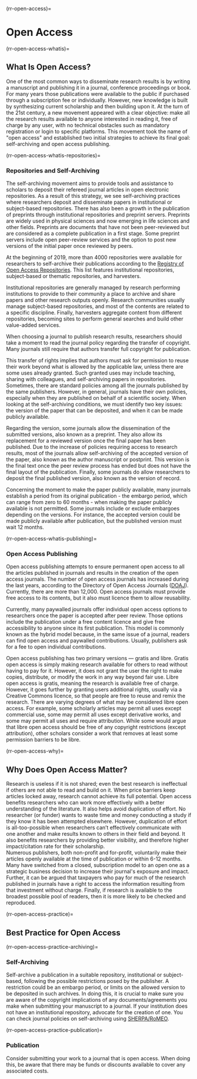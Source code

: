(rr-open-access)=
# Open Access

(rr-open-access-whatis)=
## What Is Open Access?

One of the most common ways to disseminate research results is by writing a manuscript and publishing it in a journal, conference proceedings or book. For many years those publications were available to the public if purchased through a subscription fee or individually.
However, new knowledge is built by synthesizing current scholarship and then building upon it.
At the turn of the 21st century, a new movement appeared with a clear objective: make all the research results available to anyone interested in reading it, free of charge by any user, with no technical obstacles such as mandatory registration or login to specific platforms.
This movement took the name of "open access" and established two initial strategies to achieve its final goal: self-archiving and open access publishing.

(rr-open-access-whatis-repositories)=
### Repositories and Self-Archiving

The self-archiving movement aims to provide tools and assistance to scholars to deposit their refereed journal articles in open electronic repositories.
As a result of this strategy, we see self-archiving practices where researchers deposit and disseminate papers in institutional or subject-based repositories.
There has also been a growth in the publication of preprints through institutional repositories and preprint servers. 
Preprints are widely used in physical sciences and now emerging in life sciences and other fields.
Preprints are documents that have not been peer-reviewed but are considered as a complete publication in a first stage.
Some preprint servers include open peer-review services and the option to post new versions of the initial paper once reviewed by peers.

At the beginning of 2019, more than 4000 repositories were available for researchers to self-archive their publications according to the [Registry of Open Access Repositories](http://roar.eprints.org/).
This list features institutional repositories, subject-based or thematic repositories, and harvesters.

Institutional repositories are generally managed by research performing institutions to provide to their community a place to archive and share papers and other research outputs openly.
Research communities usually manage subject-based repositories, and most of the contents are related to a specific discipline.
Finally, harvesters aggregate content from different repositories, becoming sites to perform general searches and build other value-added services.

When choosing a journal to publish research results, researchers should take a moment to read the journal policy regarding the transfer of copyright.
Many journals still require that authors transfer full copyright for publication.

This transfer of rights implies that authors must ask for permission to reuse their work beyond what is allowed by the applicable law, unless there are some uses already granted.
Such granted uses may include teaching, sharing with colleagues, and self-archiving papers in repositories.
Sometimes, there are standard policies among all the journals published by the same publishers. 
However, in general, journals have their own policies, especially when they are published on behalf of a scientific society.
When looking at the self-archiving conditions, we must identify two key issues: the version of the paper that can be deposited, and when it can be made publicly available.

Regarding the version, some journals allow the dissemination of the submitted versions, also known as a preprint. 
They also allow its replacement for a reviewed version once the final paper has been published.
Due to the increase of policies requiring access to research results, most of the journals allow self-archiving of the accepted version of the paper, also known as the author manuscript or postprint.
This version is the final text once the peer review process has ended but does not have the final layout of the publication.
Finally, some journals do allow researchers to deposit the final published version, also known as the version of record.

Concerning the moment to make the paper publicly available, many journals establish a period from its original publication - the embargo period, which can range from zero to 60 months - when making the paper publicly available is not permitted.
Some journals include or exclude embargoes depending on the versions.
For instance, the accepted version could be made publicly available after publication, but the published version must wait 12 months.

(rr-open-access-whatis-publishing)=
### Open Access Publishing


Open access publishing attempts to ensure permanent open access to all the articles published in journals and results in the creation of the open access journals.
The number of open access journals has increased during the last years, according to the Directory of Open Access Journals \([DOAJ](http://www.doaj.org)\). Currently, there are more than 12,000.
Open access journals must provide free access to its contents, but it also must licence them to allow reusability.

Currently, many paywalled journals offer individual open access options to researchers once the paper is accepted after peer review.
Those options include the publication under a free content licence and give free accessibility to anyone since its first publication.
This model is commonly known as the hybrid model because, in the same issue of a journal, readers can find open access and paywalled contributions.
Usually, publishers ask for a fee to open individual contributions.

Open access publishing has two primary versions — gratis and libre.
Gratis open access is simply making research available for others to read without having to pay for it.
However, it does not grant the user the right to make copies, distribute, or modify the work in any way beyond fair use.
Libre open access is gratis, meaning the research is available free of charge. 
However, it goes further by granting users additional rights, usually via a Creative Commons licence, so that people are free to reuse and remix the research.
There are varying degrees of what may be considered libre open access.
For example, some scholarly articles may permit all uses except commercial use, some may permit all uses except derivative works, and some may permit all uses and require attribution.
While some would argue that libre open access should be free of any copyright restrictions (except attribution), other scholars consider a work that removes at least some permission barriers to be libre.

(rr-open-access-why)=
## Why Does Open Access Matter?


Research is useless if it is not shared; even the best research is ineffectual if others are not able to read and build on it. 
When price barriers keep articles locked away, research cannot achieve its full potential.
Open access benefits researchers who can work more effectively with a better understanding of the literature.
It also helps avoid duplication of effort.
No researcher (or funder) wants to waste time and money conducting a study if they know it has been attempted elsewhere.
However, duplication of effort is all-too-possible when researchers can’t effectively communicate with one another and make results known to others in their field and beyond.
It also benefits researchers by providing better visibility, and therefore higher impact/citation rate for their scholarship.  
Numerous publishers, both non-profit and for-profit, voluntarily make their articles openly available at the time of publication or within 6-12 months.
Many have switched from a closed, subscription model to an open one as a strategic business decision to increase their journal's exposure and impact.
Further, it can be argued that taxpayers who pay for much of the research published in journals have a right to access the information resulting from that investment without charge.
Finally, if research is available to the broadest possible pool of readers, then it is more likely to be checked and reproduced.  

(rr-open-access-practice)=
## Best Practice for Open Access

(rr-open-access-practice-archiving)=
### Self-Archiving


Self-archive a publication in a suitable repository, institutional or subject-based, following the possible restrictions posed by the publisher.
A restriction could be an embargo period, or limits on the allowed version to be deposited in such archives.
In doing this, it is crucial to make sure you are aware of the copyright implications of any documents/agreements you make when submitting your manuscript to a journal.
If your institution does not have an institutional repository, advocate for the creation of one.
You can check journal policies on self-archiving using [SHERPA/RoMEO](http://www.sherpa.ac.uk/romeo/index.php).

(rr-open-access-practice-publication)=
### Publication

Consider submitting your work to a journal that is open access.
When doing this, be aware that there may be funds or discounts available to cover any associated costs.
